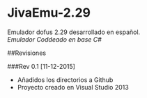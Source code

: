 # JivaEmu-2.29
Emulador dofus 2.29 desarrollado en español.<br>
_Emulador Coddeado en base C#_<br>

##Revisiones

###Rev 0.1 [11-12-2015]
* Añadidos los directorios a Github<br>
* Proyecto creado en Visual Studio 2013
